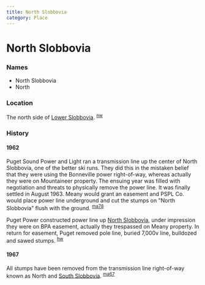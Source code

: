 ```yaml
---
title: North Slobbovia
category: Place
---
```

# North Slobbovia
### Names

- North Slobbovia
- North

### Location

The north side of [Lower Slobbovia](Lower-Slobbovia). <sup>[nw][]</sup>

### History

#### 1962

Puget Sound Power and Light ran a transmission line up the center of North Slobbovia, one of the better ski runs. They did this in the mistaken belief that they were using the Bonneville power right-of-way, whereas actually they were on Mountaineer property. The ensuing year was filled with negotiation and threats to physically remove the power line. It was finally settled in August 1963. Meany would grant an easement and PSPL Co. would place power line underground and cut the stumps on "North Slobbovia" flush with the ground. <sup>[ma78][]</sup>

Puget Power constructed power line up [North Slobbovia](North-Slobbovia), under impression they were on BPA easement, actually they trespassed on Meany property. In return for easement, Puget removed pole line, buried 7,000v line, bulldozed and sawed stumps. <sup>[hw][]</sup>

#### 1967

All stumps have been removed from the transmission line right-of-way known as North and [South Slobbovia](South-Slobbovia). <sup>[ma67][]</sup>


[hw]: History-Walt "Meany History, by Walt Little"
[ma67]: Mountaineer-Annual#1967
[ma78]: Mountaineer-Annual#1978
[nw]: Names-Walt "Meany Names by Walter Little, 1984"
